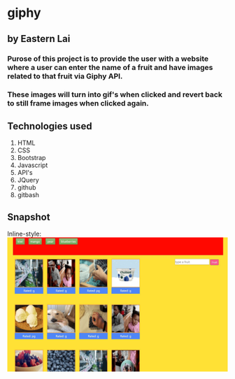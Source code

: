 # giphy
## by Eastern Lai

### Purose of this project is to provide the user with a website where a user can enter the name of a fruit and have images related to that fruit via Giphy API.  
### These images will turn into gif's when clicked and revert back to still frame images when clicked again.  

## Technologies used
1. HTML
2. CSS
3. Bootstrap
4. Javascript
5. API's
6. JQuery
7. github 
8. gitbash

## Snapshot

Inline-style: 
![alt text](https://github.com/easternlai/giphy/blob/master/demo.JPG?raw=true)
